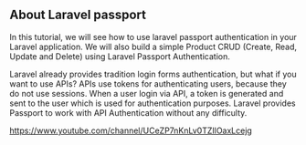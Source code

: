 

## About Laravel passport

In this tutorial, we will see how to use laravel passport authentication in your Laravel application. We will also build a simple Product CRUD (Create, Read, Update and Delete) using Laravel Passport Authentication.

Laravel already provides tradition login forms authentication, but what if you want to use APIs? APIs use tokens for authenticating users, because they do not use sessions. When a user login via API, a token is generated and sent to the user which is used for authentication purposes. Laravel provides Passport to work with API Authentication without any difficulty.

https://www.youtube.com/channel/UCeZP7nKnLv0TZIlOaxLcejg

